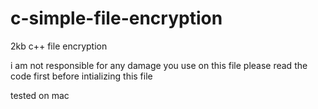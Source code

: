 # c-simple-file-encryption
2kb c++ file encryption

i am not responsible for any damage you use on this file
please read the code first before intializing this file

tested on mac
